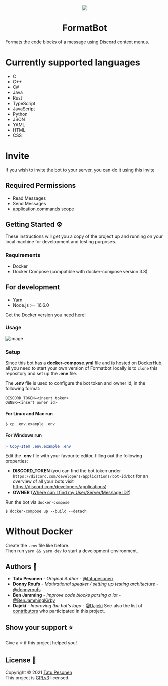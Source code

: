 <div align="center">
  <img src="https://user-images.githubusercontent.com/7150217/127782061-8a600d38-cede-4438-be38-ba1f1ce4e243.png"/>
  <h1>FormatBot</hi>
  

</div>
Formats the code blocks of a message using Discord context menus.

# Currently supported languages
- C
- C++
- C#
- Java
- Rust
- TypeScript
- JavaScript
- Python
- JSON
- YAML
- HTML
- CSS

# Invite

If you wish to invite the bot to your server, you can do it using this [invite](https://discord.com/api/oauth2/authorize?client_id=871058245404475423&permissions=68608&scope=applications.commands%20bot)

## Required Permissions

- Read Messages
- Send Messages
- application.commands scope

## Getting Started ⚙️

These instructions will get you a copy of the project up and running on your local machine for development and testing purposes.

### Requirements

- Docker
- Docker Compose (compatible with docker-compose version 3.8)

## For development
- Yarn
- Node.js >= 16.6.0

Get the Docker version you need [here](https://hub.docker.com/search?q=docker&type=edition&offering=community)!


### Usage
![image](https://user-images.githubusercontent.com/7150217/132768378-d2a9a907-6f21-461b-83b1-8beeabc334ee.png)


### Setup

Since this bot has a **docker-compose.yml** file and is hosted on [DockerHub](https://hub.docker.com/r/nnari/formatbot), all you need to start your own version of Formatbot locally is to `clone` this repository and set up the **.env** file.

The **.env** file is used to configure the bot token and owner id, in the following format:

```
DISCORD_TOKEN=<insert token>
OWNER=<insert owner id>
```

#### For **Linux** and **Mac** run

```console
$ cp .env.example .env
```

#### For **Windows** run

```powershell
> Copy-Item .env.example .env
```

Edit the **.env** file with your favourite editor, filling out the following properties:

- **DISCORD_TOKEN** (you can find the bot token under `https://discord.com/developers/applications/bot-id/bot` for an overview of all your bots visit https://discord.com/developers/applications)
- **OWNER** ([Where can I find my User/Server/Message ID?](https://support.discord.com/hc/en-us/articles/206346498-Where-can-I-find-my-User-Server-Message-ID-))

Run the bot via `docker-compose`

```console
$ docker-compose up --build --detach
```

# Without Docker

Create the `.env` file like before.  
Then run `yarn && yarn dev` to start a development environment.

## Authors 👤

- **Tatu Pesonen** - _Original Author_ - [@tatupesonen](https://github.com/tatupesonen)
- **Donny Roufs** - _Motivational speaker / setting up testing architecture_ - [@donnyroufs](https://github.com/donnyroufs)
- **Ben Jamming** - _Improve code blocks parsing a lot_ - [@BenJammingKirby](https://github.com/benjammingkirby)
- **Dajeki** - _Improving the bot's logo_ - [@Dajeki](https://github.com/dajeki)
  See also the list of [contributors](https://github.com/tatupesonen/formatbot/graphs/contributors) who participated in this project.

## Show your support ⭐️

Give a ⭐️ if this project helped you!

## License 📝

Copyright © 2021 [Tatu Pesonen](https://github.com/tatupesonen) <br>
This project is [GPLv3](LICENSE) licensed.

